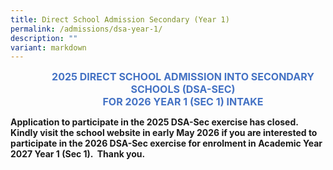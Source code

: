 ```yaml
---
title: Direct School Admission Secondary (Year 1)
permalink: /admissions/dsa-year-1/
description: ""
variant: markdown
---
```

<p align="center" style="margin-left: 36.0pt; text-align: center;" class="x_MsoNormal"><strong><span style="font-size: 12.0pt; color: #4472c4;">2025 DIRECT SCHOOL ADMISSION INTO SECONDARY SCHOOLS (DSA-SEC)</span></strong><br>
<strong><span style="font-size: 12.0pt; color: #4472c4;">FOR 2026 YEAR 1 (SEC 1) INTAKE</span></strong><br>



**Application to participate in the 2025 DSA-Sec exercise has closed.&nbsp;&nbsp; Kindly visit the school website in early May 2026 if you are interested to participate in the 2026 DSA-Sec exercise for enrolment in Academic Year 2027 Year 1 (Sec 1). &nbsp;Thank you.**</p>